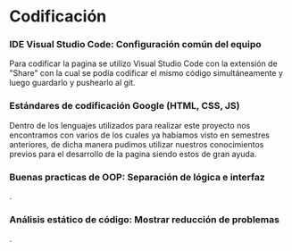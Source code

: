# Codificación

### IDE Visual Studio Code: Configuración común del equipo

Para codificar la pagina se utilizo Visual Studio Code con la extensión de "Share" con la cual se podía codificar el mismo código simultáneamente y luego guardarlo y pushearlo al git.

### Estándares de codificación Google (HTML, CSS, JS)

Dentro de los lenguajes utilizados para realizar este proyecto nos encontramos con varios de los cuales ya habíamos visto en semestres anteriores, de dicha manera pudimos utilizar nuestros conocimientos previos para el desarrollo de la pagina siendo estos de gran ayuda.



### Buenas practicas de OOP: Separación de lógica e interfaz

.

### Análisis estático de código: Mostrar reducción de problemas

.

###
